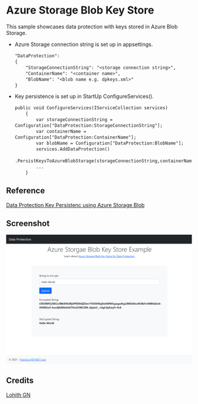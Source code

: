 Azure Storage Blob Key Store
========

This sample showcases data protection with keys stored in Azure Blob Storage.

* Azure Storage connection string is set up in appsettings.
    ```
    "DataProtection": 
    {
        "StorageConnectionString": "<storage connection string>",
        "ContainerName": "<container name>",
        "BlobName": "<blob name e.g. dpkeys.xml>"
    }
    ```
* Key persistence is set up in StartUp ConfigureServices().
    ```
    public void ConfigureServices(IServiceCollection services)
        {
            var storageConnectionString = Configuration["DataProtection:StorageConnectionString"];
            var containerName = Configuration["DataProtection:ContainerName"];
            var blobName = Configuration["DataProtection:BlobName"];
            services.AddDataProtection()
                    .PersistKeysToAzureBlobStorage(storageConnectionString,containerName,blobName);
            ...
        }
    ```

## Reference
[Data Protection Key Persistenc using Azure Storage Blob](https://github.com/Azure/azure-sdk-for-net/blob/Azure.Extensions.AspNetCore.DataProtection.Blobs_1.2.1/sdk/extensions/Azure.Extensions.AspNetCore.DataProtection.Blobs/README.md)

## Screenshot
<img src="assets/main-page.png">

## Credits
[Lohith GN](https://github.com/lohithgn)